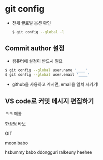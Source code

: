 # git config

* 전체 글로벌 옵션 확인

  ```bash
  $ git config --global -l
  ```

## Commit author 설정

* 컴퓨터에 설정이 반드시 필요

```bash
$ git config --global user.name '____'
$ git config --global user.email '____'
```

* github을 사용하고 계시면, email을 일치 시키기!

## VS code로 커밋 메시지 편집하기

ㅋㅋ 메롱

한상범 바보 

GIT


moon babo

hsbummy babo ddongguri ralkeuny heehee 
